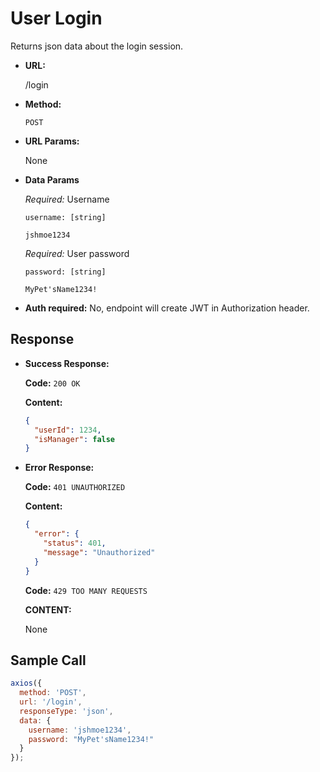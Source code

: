 # User Login

Returns json data about the login session.

- **URL:**

  /login

- **Method:**

  `POST`

- **URL Params:**

  None

- **Data Params**

  _Required:_ Username

  `username: [string]`

  `jshmoe1234`

  _Required:_ User password

  `password: [string]`

  `MyPet'sName1234!`

- **Auth required:** No, endpoint will create JWT in Authorization header.

## Response

- **Success Response:**

  **Code:** `200 OK`

  **Content:**

  ```json
  {
    "userId": 1234,
    "isManager": false
  }
  ```

- **Error Response:**

  **Code:** `401 UNAUTHORIZED`

  **Content:**
  
  ```json
  {
    "error": {
      "status": 401,
      "message": "Unauthorized"
    }
  }
  ```

  **Code:** `429 TOO MANY REQUESTS`

  **CONTENT:**

  None

## Sample Call

```javascript
axios({
  method: 'POST',
  url: '/login',
  responseType: 'json',
  data: {
    username: 'jshmoe1234',
    password: "MyPet'sName1234!"
  }
});
```